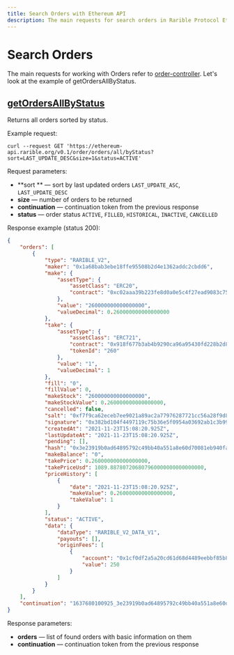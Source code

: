 ```yaml
---
title: Search Orders with Ethereum API
description: The main requests for search orders in Rarible Protocol Ethereum API
---
```


# Search Orders

The main requests for working with Orders refer to [order-controller](https://ethereum-api.rarible.org/v0.1/doc#tag/order-controller ). Let's look at the example of getOrdersAllByStatus.

## [getOrdersAllByStatus](https://ethereum-api.rarible.org/v0.1/doc#operation/getOrdersAllByStatus)

Returns all orders sorted by status.

Example request:

```shell
curl --request GET 'https://ethereum-api.rarible.org/v0.1/order/orders/all/byStatus?sort=LAST_UPDATE_DESC&size=1&status=ACTIVE'
```

Request parameters:

* **sort ** — sort by last updated orders `LAST_UPDATE_ASC`, `LAST_UPDATE_DESC`
* **size** — number of orders to be returned
* **continuation** — continuation token from the previous response
* **status** — order status `ACTIVE`, `FILLED`, `HISTORICAL`, `INACTIVE`, `CANCELLED`

Response example (status 200):

```json
{
    "orders": [
        {
            "type": "RARIBLE_V2",
            "maker": "0x1a68bab3ebe18ffe95508b2d4e1362addc2cbdd6",
            "make": {
                "assetType": {
                    "assetClass": "ERC20",
                    "contract": "0xc02aaa39b223fe8d0a0e5c4f27ead9083c756cc2"
                },
                "value": "260000000000000000",
                "valueDecimal": 0.260000000000000000
            },
            "take": {
                "assetType": {
                    "assetClass": "ERC721",
                    "contract": "0x918f677b3ab4b9290ca96a95430fd228b2d84817",
                    "tokenId": "260"
                },
                "value": "1",
                "valueDecimal": 1
            },
            "fill": "0",
            "fillValue": 0,
            "makeStock": "260000000000000000",
            "makeStockValue": 0.260000000000000000,
            "cancelled": false,
            "salt": "0xf7f9ca62eceb7ee9021a89ac2a77976287721cc56a28f9d8d12c1332898e12e4",
            "signature": "0x382bd104f4497119c75b36e5f0954a03692ab1c3b995266b20623bc718a58f423ff68e2caacb93668811e52b6a099260b3147ded35dc3ad5d65970efde9587761c",
            "createdAt": "2021-11-23T15:08:20.925Z",
            "lastUpdateAt": "2021-11-23T15:08:20.925Z",
            "pending": [],
            "hash": "0x3e23919b0ad64895792c49bb40a551a8e60d70081eb940fa3d1a56c17436eedf",
            "makeBalance": "0",
            "takePrice": 0.260000000000000000,
            "takePriceUsd": 1089.887807206807960000000000000000,
            "priceHistory": [
                {
                    "date": "2021-11-23T15:08:20.925Z",
                    "makeValue": 0.260000000000000000,
                    "takeValue": 1
                }
            ],
            "status": "ACTIVE",
            "data": {
                "dataType": "RARIBLE_V2_DATA_V1",
                "payouts": [],
                "originFees": [
                    {
                        "account": "0x1cf0df2a5a20cd61d68d4489eebbf85b8d39e18a",
                        "value": 250
                    }
                ]
            }
        }
    ],
    "continuation": "1637680100925_3e23919b0ad64895792c49bb40a551a8e60d70081eb940fa3d1a56c17436eedf"
}
```

Response parameters:

* **orders** — list of found orders with basic information on them
* **continuation** — continuation token from the previous response
